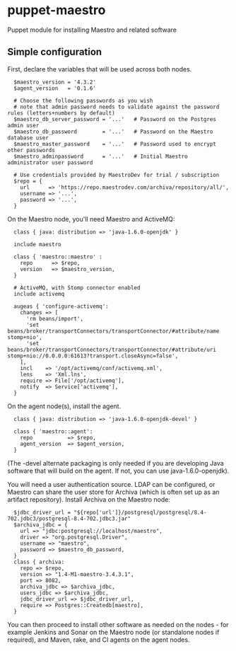puppet-maestro
==============

Puppet module for installing Maestro and related software

Simple configuration
--------------------

First, declare the variables that will be used across both nodes.

```
  $maestro_version = '4.3.2'
  $agent_version   = '0.1.6'
  
  # Choose the following passwords as you wish  
  # note that admin password needs to validate against the password rules (letters+numbers by default)
  $maestro_db_server_password = '...'   # Password on the Postgres admin user
  $maestro_db_password        = '...'   # Password on the Maestro database user
  $maestro_master_password    = '...'   # Password used to encrypt other passwords
  $maestro_adminpassword      = '...'   # Initial Maestro administrator user password
  
  # Use credentials provided by MaestroDev for trial / subscription
  $repo = {
    url      => 'https://repo.maestrodev.com/archiva/repository/all/',
    username => '...',
    password => '...',
  }
```

On the Maestro node, you'll need Maestro and ActiveMQ:

```
  class { java: distribution => 'java-1.6.0-openjdk' }

  include maestro

  class { 'maestro::maestro' :
    repo      => $repo,
    version   => $maestro_version,
  }

  # ActiveMQ, with Stomp connector enabled
  include activemq

  augeas { 'configure-activemq':
    changes => [
      'rm beans/import',
      'set beans/broker/transportConnectors/transportConnector/#attribute/name stomp+nio',
      'set beans/broker/transportConnectors/transportConnector/#attribute/uri stomp+nio://0.0.0.0:61613?transport.closeAsync=false',
    ],
    incl    => '/opt/activemq/conf/activemq.xml',
    lens    => 'Xml.lns',
    require => File['/opt/activemq'],
    notify  => Service['activemq'],
  }
```

On the agent node(s), install the agent.

```
  class { java: distribution => 'java-1.6.0-openjdk-devel' }

  class { 'maestro::agent':
    repo           => $repo,
    agent_version  => $agent_version,
  }
```

(The -devel alternate packaging is only needed if you are developing Java
software that will build on the agent. If not, you can use
java-1.6.0-openjdk).

You will need a user authentication source. LDAP can be configured, or
Maestro can share the user store for Archiva (which is often set up as an
artifact repository). Install Archiva on the Maestro node:

```
  $jdbc_driver_url = "${repo['url']}/postgresql/postgresql/8.4-702.jdbc3/postgresql-8.4-702.jdbc3.jar"
  $archiva_jdbc = {
    url => "jdbc:postgresql://localhost/maestro",
    driver => "org.postgresql.Driver",
    username => "maestro",
    password => $maestro_db_password,
  }
  class { archiva:
    repo => $repo,
    version => "1.4-M1-maestro-3.4.3.1",
    port => 8082,
    archiva_jdbc => $archiva_jdbc,
    users_jdbc => $archiva_jdbc,
    jdbc_driver_url => $jdbc_driver_url,
    require => Postgres::Createdb[maestro],
  }
```

You can then proceed to install other software as needed on the nodes - for
example Jenkins and Sonar on the Maestro node (or standalone nodes if
required), and Maven, rake, and CI agents on the agent nodes.

